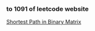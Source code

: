 ### to 1091 of leetcode website

[Shortest Path in Binary Matrix](https://leetcode-cn.com/problems/shortest-path-in-binary-matrix/)